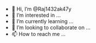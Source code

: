- 👋 Hi, I’m @Raj1432ak47y
- 👀 I’m interested in ...
- 🌱 I’m currently learning ...
- 💞️ I’m looking to collaborate on ...
- 📫 How to reach me ...

<!---
Raj1432ak47y/Raj1432ak47y is a ✨ special ✨ repository because its `README.md` (this file) appears on your GitHub profile.
You can click the Preview link to take a look at your changes.
--->
